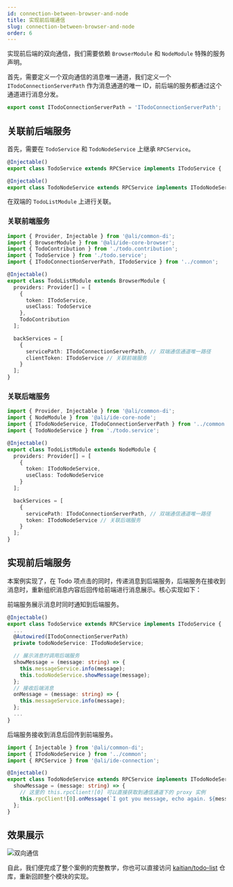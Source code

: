 ```yaml
---
id: connection-between-browser-and-node
title: 实现前后端通信
slug: connection-between-browser-and-node
order: 6
---
```


实现前后端的双向通信，我们需要依赖 `BrowserModule` 和 `NodeModule` 特殊的服务声明。

首先，需要定义一个双向通信的消息唯一通道，我们定义一个 `ITodoConnectionServerPath` 作为消息通道的唯一 ID，前后端的服务都通过这个通道进行消息分发。

```ts
export const ITodoConnectionServerPath = 'ITodoConnectionServerPath';
```

## 关联前后端服务

首先，需要在 `TodoService` 和 `TodoNodeService` 上继承 `RPCService`。

```ts
@Injectable()
export class TodoService extends RPCService implements ITodoService { ... }
```

```ts
@Injectable()
export class TodoNodeService extends RPCService implements ITodoNodeService { ... }
```

在双端的 `TodoListModule` 上进行关联。

### 关联前端服务

```ts
import { Provider, Injectable } from '@ali/common-di';
import { BrowserModule } from '@ali/ide-core-browser';
import { TodoContribution } from './todo.contribution';
import { TodoService } from './todo.service';
import { ITodoConnectionServerPath, ITodoService } from '../common';

@Injectable()
export class TodoListModule extends BrowserModule {
  providers: Provider[] = [
    {
      token: ITodoService,
      useClass: TodoService
    },
    TodoContribution
  ];

  backServices = [
    {
      servicePath: ITodoConnectionServerPath, // 双端通信通道唯一路径
      clientToken: ITodoService // 关联前端服务
    }
  ];
}
```

### 关联后端服务

```ts
import { Provider, Injectable } from '@ali/common-di';
import { NodeModule } from '@ali/ide-core-node';
import { ITodoNodeService, ITodoConnectionServerPath } from '../common';
import { TodoNodeService } from './todo.service';

@Injectable()
export class TodoListModule extends NodeModule {
  providers: Provider[] = [
    {
      token: ITodoNodeService,
      useClass: TodoNodeService
    }
  ];

  backServices = [
    {
      servicePath: ITodoConnectionServerPath, // 双端通信通道唯一路径
      token: ITodoNodeService // 关联后端服务
    }
  ];
}
```

## 实现前后端服务

本案例实现了，在 Todo 项点击的同时，传递消息到后端服务，后端服务在接收到消息时，重新组织消息内容后回传给前端进行消息展示。核心实现如下：

前端服务展示消息时同时通知到后端服务。

```ts
@Injectable()
export class TodoService extends RPCService implements ITodoService {
  ...
  @Autowired(ITodoConnectionServerPath)
  private todoNodeService: ITodoNodeService;

  // 展示消息时调用后端服务
  showMessage = (message: string) => {
    this.messageService.info(message);
    this.todoNodeService.showMessage(message);
  };
  // 接收后端消息
  onMessage = (message: string) => {
    this.messageService.info(message);
  };
  ...
}
```

后端服务接收到消息后回传到前端服务。

```ts
import { Injectable } from '@ali/common-di';
import { ITodoNodeService } from '../common';
import { RPCService } from '@ali/ide-connection';

@Injectable()
export class TodoNodeService extends RPCService implements ITodoNodeService {
  showMessage = (message: string) => {
    // 这里的 this.rpcClient![0] 可以直接获取到通信通道下的 proxy 实例
    this.rpcClient![0].onMessage(`I got you message, echo again. ${message}`);
  };
}
```

## 效果展示

![双向通信](https://img.alicdn.com/imgextra/i1/O1CN01ItcgHk1l0kmoQIjmb_!!6000000004757-1-tps-1200-706.gif)

自此，我们便完成了整个案例的完整教学，你也可以直接访问 [kaitian/todo-list](https://code.alipay.com/kaitian/todo-list) 仓库，重新回顾整个模块的实现。
